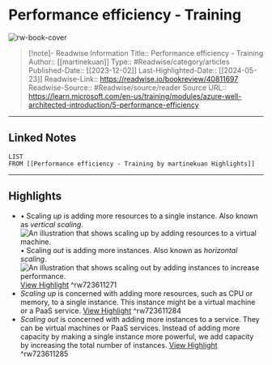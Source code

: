 # Performance efficiency - Training

![rw-book-cover](https://learn.microsoft.com/en-us/media/open-graph-image.png)
<br>
>[!note]- Readwise Information
>Title:: Performance efficiency - Training
>Author:: [[martinekuan]]
>Type:: #Readwise/category/articles
>Published-Date:: [[2023-12-02]]
>Last-Highlighted-Date:: [[2024-05-23]]
>Readwise-Link:: https://readwise.io/bookreview/40811697
>Readwise-Source:: #Readwise/source/reader
>Source URL:: https://learn.microsoft.com/en-us/training/modules/azure-well-architected-introduction/5-performance-efficiency
--- 

## Linked Notes
```dataview
LIST
FROM [[Performance efficiency - Training by martinekuan Highlights]]
```

---

## Highlights
- • Scaling *up* is adding more resources to a single instance. Also known as *vertical scaling*.
  ![An illustration that shows scaling up by adding resources to a virtual machine.](https://learn.microsoft.com/en-us/training/modules/azure-well-architected-introduction/1-introduction/media/scale-up.png)
  • Scaling *out* is adding more instances. Also known as *horizontal scaling*.
  ![An illustration that shows scaling out by adding instances to increase performance.](https://learn.microsoft.com/en-us/training/modules/azure-well-architected-introduction/1-introduction/media/scale-out.png) [View Highlight](https://readwise.io/open/723611271) ^rw723611271
- *Scaling up* is concerned with adding more resources, such as CPU or memory, to a single instance. This instance might be a virtual machine or a PaaS service. [View Highlight](https://readwise.io/open/723611284) ^rw723611284
- *Scaling out* is concerned with adding more instances to a service. They can be virtual machines or PaaS services. Instead of adding more capacity by making a single instance more powerful, we add capacity by increasing the total number of instances. [View Highlight](https://readwise.io/open/723611285) ^rw723611285
